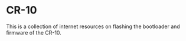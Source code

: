 # CR-10
This is a collection of internet resources on flashing the bootloader and firmware of the CR-10.
